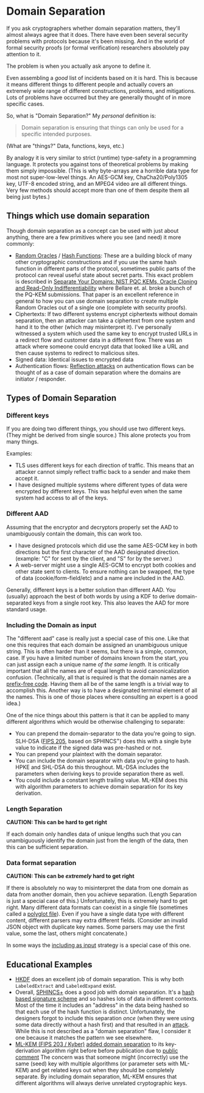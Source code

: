 # Domain Separation

If you ask cryptographers whether domain separation matters, they'll almost always agree that it does. There have even been several security problems with protocols because it's been missing. And in the world of formal security proofs (or formal verification) researchers absolutely pay attention to it.

The problem is when you actually ask anyone to define it.

Even assembling a *good* list of incidents based on it is hard.
This is because it means different things to different people and actually covers an extremely wide range of different constructions, problems, and mitigations.
Lots of problems have occurred but they are generally thought of in more specific cases.

So, what is "Domain Separation?"
My *personal* definition is:
> Domain separation is ensuring that things can only be used for a specific intended purposes.

(What are "things?" Data, functions, keys, etc.)

By analogy it is very similar to strict (runtime) type-safety in a programming language.
It protects you against tons of theoretical problems by making them simply impossible.
(This is why byte-arrays are a horrible data type for most not super-low-level things. An AES-GCM key, ChaCha20/Poly1305 key, UTF-8 encoded string, and an MPEG4 video are all different things. Very few methods should accept more than one of them despite them all being just bytes.)

## Things which use domain separation

Though domain separation as a concept can be used with just about anything, there are a few primitives where you see (and need) it more commonly:

- [Random Oracles](https://en.wikipedia.org/wiki/Random_oracle) / [Hash Functions](https://en.wikipedia.org/wiki/Hash_function):
  These are a building block of many other cryptographic constructions and if you use the same hash function in different parts of the protocol, sometimes public parts of the protocol can reveal useful state about secret parts.
  This exact problem is described in [Separate Your Domains: NIST PQC KEMs, Oracle Cloning and Read-Only Indifferentiability](https://eprint.iacr.org/2020/241) where Bellare et. al. broke a bunch of the PQ-KEM submissions.
  That paper is an excellent reference in general to how you can use domain separation to create multiple Random Oracles out of a single one (complete with security proofs).
- Ciphertexts:
  If two different systems encrypt ciphertexts without domain separation, then an attacker can take a ciphertext from one system and hand it to the other (which may misinterpret it).
  I've personally witnessed a system which used the same key to encrypt trusted URLs in a redirect flow and customer data in a different flow.
  There was an attack where someone could encrypt data that looked like a URL and then cause systems to redirect to malicious sites.
- Signed data:
  Identical issues to encrypted data
- Authentication flows:
  [Reflection attacks](https://en.wikipedia.org/wiki/Reflection_attack) on authentication flows can be thought of as a case of domain separation where the domains are initiator / responder.

## Types of Domain Separation

### Different keys

If you are doing two different things, you should use two different keys.
(They might be derived from single source.)
This alone protects you from many things.

Examples:
- TLS uses different keys for each direction of traffic.
This means that an attacker cannot simply reflect traffic back to a sender and make them accept it.
- I have designed multiple systems where different types of data were encrypted by different keys.
  This was helpful even when the same system had access to all of the keys.

### Different AAD

Assuming that the encryptor and decryptors properly set the AAD to unambiguously contain the domain, this can work too.

- I have designed protocols which did use the same AES-GCM key in both directions but the first character of the AAD designated direction.
(example: "C" for sent by the client, and "S" for by the server.)
- A web-server might use a single AES-GCM to encrypt both cookies and other state sent to clients.
To ensure nothing can be swapped, the type of data (cookie/form-field/etc) and a name are included in the AAD.

Generally, different keys is a better solution than different AAD.
You (usually) approach the best of both words by using a KDF to derive domain-separated keys from a single root key.
This also leaves the AAD for more standard usage.

### Including the Domain as input

The "different aad" case is really just a special case of this one.
Like that one this requires that each domain be assigned an unambiguous unique string.
This is often harder than it seems, but there is a simple, common, case.
If you have a limited number of domains known from the start, you can just assign each a unique name *of the same length.*
It is critically important that all the names are of equal length to avoid canonicalization confusion.
(Technically, all that is required is that the domain names are a [prefix-free code](https://en.wikipedia.org/wiki/Prefix_code).
Having them all be of the same length is a trivial way to accomplish this.
Another way is to have a designated terminal element of all the names.
This is one of those places where consulting an expert is a good idea.)

One of the nice things about this pattern is that it can be applied to many different algorithms which would be otherwise challenging to separate:

- You can prepend the domain-separator to the data you're going to sign. SLH-DSA ([FIPS 205](https://csrc.nist.gov/pubs/fips/205/final), based on SPHINCS<sup>+</sup>) does this with a single byte value to indicate if the signed data was pre-hashed or not.
- You can prepend your plaintext with the domain separator.
- You can include the domain separator with data you're going to hash. HPKE and SHL-DSA do this throughout. ML-DSA includes the parameters when deriving keys to provide separation there as well.
- You could include a constant length trailing value.
  ML-KEM does this with algorithm parameters to achieve domain separation for its key derivation.

### Length Separation

**CAUTION: This can be hard to get right**

If each domain only handles data of unique lengths such that you can unambiguously identify the domain just from the length of the data, then this can be sufficient separation.

### Data format separation

**CAUTION: This can be *extremely* hard to get right**

If there is absolutely no way to misinterpret the data from one domain as data from another domain, then you achieve separation.
(Length Separation is just a special case of this.)
Unfortunately, this is extremely hard to get right.
Many different data formats can coexist in a single file (sometimes called a [polyglot file](https://en.wikipedia.org/wiki/Polyglot_(computing))).
Even if you have a single data type with different content, different parsers may extra different fields.
(Consider an invalid JSON object with duplicate key names.
Some parsers may use the first value, some the last, others might concatenate.)

In some ways the [including as input](#including-the-domain-as-input) strategy is a special case of this one.

## Educational Examples

- [HKDF](https://www.rfc-editor.org/rfc/rfc9180.html) does an excellent job of domain separation.
  This is why both `LabeledExtract` and `LabeledExpand` exist. 
- Overall, [SPHINCS+](https://sphincs.org/) does a good job with domain separation.
  It's a [hash based signature scheme](https://en.wikipedia.org/wiki/Hash-based_cryptography) and so hashes lots of data in different contexts.
  Most of the time it includes an "address" in the data being hashed so that each use of the hash function is distinct.
  Unfortunately, the designers forgot to include this separation *once* (when they were using some data directly without a hash first) and that resulted in an [attack](https://eprint.iacr.org/2022/1061.pdf).
  While this is not described as a "domain separation" flaw, I consider it one because it matches the pattern we see elsewhere.
- [ML-KEM (FIPS 203 / Kyber)](https://csrc.nist.gov/pubs/fips/203/final) [added domain separation](https://www.federalregister.gov/documents/2024/08/14/2024-17956/announcing-issuance-of-federal-information-processing-standards-fips-fips-203-module-lattice-based) to its key-derivation algorithm right before before publication due to [public comment](https://groups.google.com/a/list.nist.gov/g/pqc-forum/c/5CT4NC_6zRI/m/QZ7jLXEiCAAJ)
  The concern was that someone might (incorrectly) use the same (seed) key with multiple algorithms (or parameter sets with ML-KEM) and get related keys out when they should be completely separate.
  By including domain separation, ML-KEM ensures that different algorithms will always derive unrelated cryptographic keys.